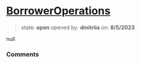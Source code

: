 # [BorrowerOperations](https://github.com/cantinasec/review-badgerdao/pull/3)

> state: **open** opened by: **dmitriia** on: **8/5/2023**

null

### Comments

